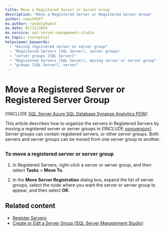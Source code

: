 ```yaml
---
title: Move a Registered Server or Server Group
description: "Move a Registered Server or Registered Server Group"
author: rwestMSFT
ms.author: randolphwest
ms.date: 07/11/2024
ms.service: sql-server-management-studio
ms.topic: conceptual
helpviewer_keywords:
  - "moving registered server or server group"
  - "Registered Servers [SQL Server], server groups"
  - "server groups [SQL Server]"
  - "Registered Servers [SQL Server], moving server or server group"
  - "groups [SQL Server], server"
---
```


# Move a Registered Server or Registered Server Group

[!INCLUDE [SQL Server Azure SQL Database Synapse Analytics PDW](../includes/applies-to-version/sql-asdb-asdbmi-asa-pdw.md)]

This article describes how to organize the servers in Registered Servers by moving a registered server or server groups in [!INCLUDE [ssnoversion](../includes/ssnoversion-md.md)]. Server groups can contain registered servers, or other server groups. Both servers and server groups can be moved from one server group to another.

## <a id="SSMSProcedure"></a>

### To move a registered server or server group

1. In Registered Servers, right-click a server or server group, and then select **Tasks** > **Move To**.

1. In the **Move Server Registration** dialog box, expand the list of server groups, select the node where you want the server or server group to appear, and then select **OK**.

## Related content

- [Register Servers](register-servers.md)
- [Create or Edit a Server Group (SQL Server Management Studio)](create-or-edit-a-server-group-sql-server-management-studio.md)
